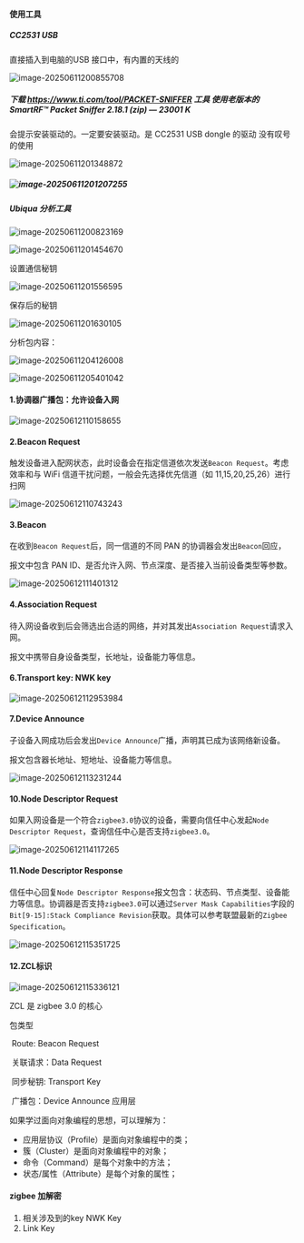 #### 使用工具

##### CC2531 USB 

直接插入到电脑的USB 接口中，有内置的天线的

![image-20250611200855708](D:\WorkSpace\Git\learning-record\MCU\assets\image-20250611200855708.png)

##### 下载 https://www.ti.com/tool/PACKET-SNIFFER 工具 使用老版本的 SmartRF™ Packet Sniffer 2.18.1 (zip) — 23001 K

会提示安装驱动的。一定要安装驱动。是 CC2531 USB dongle 的驱动 没有叹号的使用

![image-20250611201348872](D:\WorkSpace\Git\learning-record\MCU\assets\image-20250611201348872.png)

##### ![image-20250611201207255](D:\WorkSpace\Git\learning-record\MCU\assets\image-20250611201207255.png)

##### Ubiqua 分析工具

![image-20250611200823169](D:\WorkSpace\Git\learning-record\MCU\assets\image-20250611200823169.png)

![image-20250611201454670](D:\WorkSpace\Git\learning-record\MCU\assets\image-20250611201454670.png)

设置通信秘钥

![image-20250611201556595](D:\WorkSpace\Git\learning-record\MCU\assets\image-20250611201556595.png)



保存后的秘钥

![image-20250611201630105](D:\WorkSpace\Git\learning-record\MCU\assets\image-20250611201630105.png)



分析包内容：

![image-20250611204126008](D:\WorkSpace\Git\learning-record\MCU\assets\image-20250611204126008.png)



![image-20250611205401042](D:\WorkSpace\Git\learning-record\MCU\assets\image-20250611205401042.png)

#### 1.协调器广播包：允许设备入网

![image-20250612110158655](D:\WorkSpace\Git\learning-record\MCU\assets\image-20250612110158655.png)

#### 2.Beacon Request

触发设备进入配网状态，此时设备会在指定信道依次发送`Beacon Request`。考虑效率和与 WiFi 信道干扰问题，一般会先选择优先信道（如 11,15,20,25,26）进行扫网

![image-20250612110743243](D:\WorkSpace\Git\learning-record\MCU\assets\image-20250612110743243.png)

#### 3.Beacon

在收到`Beacon Request`后，同一信道的不同 PAN 的协调器会发出`Beacon`回应，

报文中包含 PAN ID、是否允许入网、节点深度、是否接入当前设备类型等参数。

![image-20250612111401312](D:\WorkSpace\Git\learning-record\MCU\assets\image-20250612111401312.png)

#### 4.Association Request

待入网设备收到后会筛选出合适的网络，并对其发出`Association Request`请求入网。

报文中携带自身设备类型，长地址，设备能力等信息。

#### 6.Transport key: NWK key

![image-20250612112953984](D:\WorkSpace\Git\learning-record\MCU\assets\image-20250612112953984.png)



#### 7.Device Announce

子设备入网成功后会发出`Device Announce`广播，声明其已成为该网络新设备。

报文包含器长地址、短地址、设备能力等信息。

![image-20250612113231244](D:\WorkSpace\Git\learning-record\MCU\assets\image-20250612113231244.png)

#### 10.Node Descriptor Request

如果入网设备是一个符合`zigbee3.0`协议的设备，需要向信任中心发起`Node Descriptor Request`，查询信任中心是否支持`zigbee3.0`。

![image-20250612114117265](D:\WorkSpace\Git\learning-record\MCU\assets\image-20250612114117265.png)

#### 11.Node Descriptor Response

信任中心回复`Node Descriptor Response`报文包含：状态码、节点类型、设备能力等信息。协调器是否支持`zigbee3.0`可以通过`Server Mask Capabilities`字段的`Bit[9-15]:Stack Compliance Revision`获取。具体可以参考联盟最新的`Zigbee Specification`。

![image-20250612115351725](D:\WorkSpace\Git\learning-record\MCU\assets\image-20250612115351725.png)

#### 12.ZCL标识

![image-20250612115336121](D:\WorkSpace\Git\learning-record\MCU\assets\image-20250612115336121.png)



ZCL 是 zigbee 3.0 的核心

包类型

​	Route: Beacon Request 

​	关联请求：Data Request 

​	同步秘钥: Transport Key 

​	广播包：Device Announce 应用层

如果学过面向对象编程的思想，可以理解为：

- 应用层协议（Profile）是面向对象编程中的类；
- 簇（Cluster）是面向对象编程中的对象；
- 命令（Command）是每个对象中的方法；
- 状态/属性（Attribute）是每个对象的属性；

#### zigbee 加解密

1. 相关涉及到的key NWK Key  
2. Link Key 
